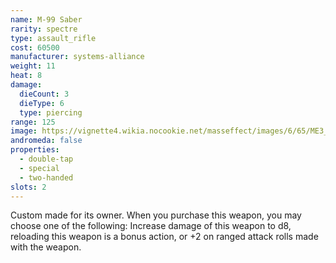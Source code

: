 ```yaml
---
name: M-99 Saber
rarity: spectre
type: assault_rifle
cost: 60500
manufacturer: systems-alliance
weight: 11
heat: 8
damage:
  dieCount: 3
  dieType: 6
  type: piercing
range: 125
image: https://vignette4.wikia.nocookie.net/masseffect/images/6/65/ME3_Saber_Assault_Rifle.png/revision/latest?cb=20120317175044
andromeda: false
properties:
  - double-tap
  - special
  - two-handed
slots: 2
---
```

Custom made for its owner. When you purchase this weapon, you may choose one of the following: 
Increase damage of this weapon to d8,  reloading this weapon is a bonus action, or +2 on ranged 
attack rolls made with the weapon.